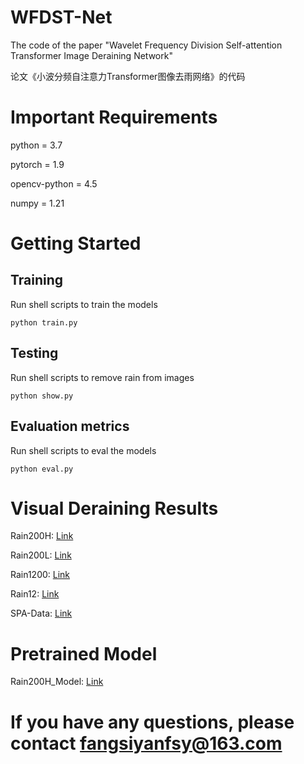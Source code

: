 # WFDST-Net
The code of the paper "Wavelet Frequency Division Self-attention Transformer Image Deraining Network"<br>
  
论文《小波分频自注意力Transformer图像去雨网络》的代码

# Important Requirements
python = 3.7  

pytorch = 1.9  

opencv-python = 4.5  

numpy = 1.21

# Getting Started
## Training
Run shell scripts to train the models  

`python train.py`

## Testing
Run shell scripts to remove rain from images  

`python show.py`

## Evaluation metrics
Run shell scripts to eval the models  

`python eval.py`

# Visual Deraining Results
Rain200H: [Link](https://pan.baidu.com/s/1SIJtC0uyrrHF9cUj6GnjQQ?pwd=1314)

Rain200L: [Link](https://pan.baidu.com/s/1ZD2G1_NuSRMVadQn3F1tRA?pwd=1314)

Rain1200: [Link](https://pan.baidu.com/s/1-bMHbhaRxtSIckAenhYcvQ?pwd=1314)

Rain12: [Link](https://pan.baidu.com/s/1ZjmXWOqIZU6LU0ljbJhS2Q?pwd=1314)

SPA-Data: [Link](https://pan.baidu.com/s/15XIO7BMILbUaOqVu7_NJ_g?pwd=1314)

# Pretrained Model
Rain200H_Model: [Link](https://pan.baidu.com/s/1YX-IHZTNSnUCImgxFxhAQw?pwd=1314 )

# If you have any questions, please contact fangsiyanfsy@163.com

